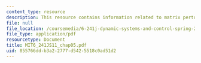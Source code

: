 ```yaml
---
content_type: resource
description: This resource contains information related to matrix perturbations.
file: null
file_location: /coursemedia/6-241j-dynamic-systems-and-control-spring-2011/855766ddb3a22777d5425518c0ad51d2_MIT6_241JS11_chap05.pdf
file_type: application/pdf
resourcetype: Document
title: MIT6_241JS11_chap05.pdf
uid: 855766dd-b3a2-2777-d542-5518c0ad51d2
---
```

